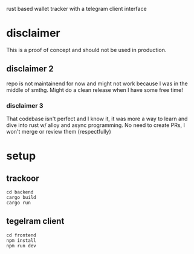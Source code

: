 rust based wallet tracker with a telegram client interface
# disclaimer

This is a proof of concept and should not be used in production.
## disclaimer 2 

repo is not maintainend for now and might not work because I was in the middle of smthg. Might do a clean release when I have some free time!  

### disclaimer 3 

That codebase isn't perfect and I know it, it was more a way to learn and dive into rust w/ alloy and async programming. No need to create PRs, I won't merge or review them (respectfully)  

# setup
## trackoor
```
cd backend
cargo build
cargo run
```

## tegelram client  

```
cd frontend
npm install
npm run dev
```

